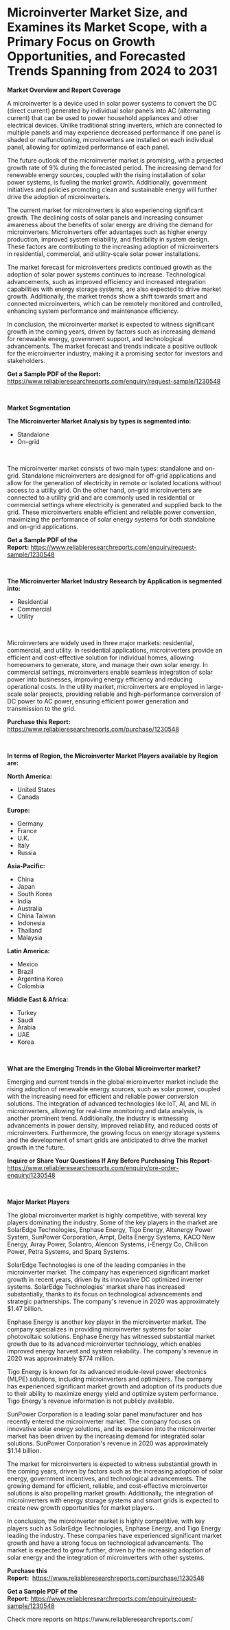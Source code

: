 <p><h1>Microinverter Market Size, and Examines its Market Scope, with a Primary Focus on Growth Opportunities, and Forecasted Trends Spanning from 2024 to 2031</h1></p><p><strong>Market Overview and Report Coverage</strong></p>
<p><p>A microinverter is a device used in solar power systems to convert the DC (direct current) generated by individual solar panels into AC (alternating current) that can be used to power household appliances and other electrical devices. Unlike traditional string inverters, which are connected to multiple panels and may experience decreased performance if one panel is shaded or malfunctioning, microinverters are installed on each individual panel, allowing for optimized performance of each panel.</p><p>The future outlook of the microinverter market is promising, with a projected growth rate of 9% during the forecasted period. The increasing demand for renewable energy sources, coupled with the rising installation of solar power systems, is fueling the market growth. Additionally, government initiatives and policies promoting clean and sustainable energy will further drive the adoption of microinverters.</p><p>The current market for microinverters is also experiencing significant growth. The declining costs of solar panels and increasing consumer awareness about the benefits of solar energy are driving the demand for microinverters. Microinverters offer advantages such as higher energy production, improved system reliability, and flexibility in system design. These factors are contributing to the increasing adoption of microinverters in residential, commercial, and utility-scale solar power installations.</p><p>The market forecast for microinverters predicts continued growth as the adoption of solar power systems continues to increase. Technological advancements, such as improved efficiency and increased integration capabilities with energy storage systems, are also expected to drive market growth. Additionally, the market trends show a shift towards smart and connected microinverters, which can be remotely monitored and controlled, enhancing system performance and maintenance efficiency.</p><p>In conclusion, the microinverter market is expected to witness significant growth in the coming years, driven by factors such as increasing demand for renewable energy, government support, and technological advancements. The market forecast and trends indicate a positive outlook for the microinverter industry, making it a promising sector for investors and stakeholders.</p></p>
<p><strong>Get a Sample PDF of the Report:</strong> <a href="https://www.reliableresearchreports.com/enquiry/request-sample/1230548">https://www.reliableresearchreports.com/enquiry/request-sample/1230548</a></p>
<p>&nbsp;</p>
<p><strong>Market Segmentation</strong></p>
<p><strong>The Microinverter Market Analysis by types is segmented into:</strong></p>
<p><ul><li>Standalone</li><li>On-grid</li></ul></p>
<p>&nbsp;</p>
<p><p>The microinverter market consists of two main types: standalone and on-grid. Standalone microinverters are designed for off-grid applications and allow for the generation of electricity in remote or isolated locations without access to a utility grid. On the other hand, on-grid microinverters are connected to a utility grid and are commonly used in residential or commercial settings where electricity is generated and supplied back to the grid. These microinverters enable efficient and reliable power conversion, maximizing the performance of solar energy systems for both standalone and on-grid applications.</p></p>
<p><strong>Get a Sample PDF of the Report:</strong>&nbsp;<a href="https://www.reliableresearchreports.com/enquiry/request-sample/1230548">https://www.reliableresearchreports.com/enquiry/request-sample/1230548</a></p>
<p>&nbsp;</p>
<p><strong>The Microinverter Market Industry Research by Application is segmented into:</strong></p>
<p><ul><li>Residential</li><li>Commercial</li><li>Utility</li></ul></p>
<p>&nbsp;</p>
<p><p>Microinverters are widely used in three major markets: residential, commercial, and utility. In residential applications, microinverters provide an efficient and cost-effective solution for individual homes, allowing homeowners to generate, store, and manage their own solar energy. In commercial settings, microinverters enable seamless integration of solar power into businesses, improving energy efficiency and reducing operational costs. In the utility market, microinverters are employed in large-scale solar projects, providing reliable and high-performance conversion of DC power to AC power, ensuring efficient power generation and transmission to the grid.</p></p>
<p><strong>Purchase this Report:</strong>&nbsp; <a href="https://www.reliableresearchreports.com/purchase/1230548">https://www.reliableresearchreports.com/purchase/1230548</a></p>
<p>&nbsp;</p>
<p><strong>In terms of Region, the Microinverter Market Players available by Region are:</strong></p>
<p>
    <p> <strong> North America: </strong>
        <ul>
            <li>United States</li>
            <li>Canada</li>
        </ul>
        </p> 
    <p> <strong> Europe: </strong>
        <ul>
            <li>Germany</li>
            <li>France</li>
            <li>U.K.</li>
            <li>Italy</li>
            <li>Russia</li>
        </ul>
        </p> 
    <p> <strong> Asia-Pacific: </strong>
        <ul>
            <li>China</li>
            <li>Japan</li>
            <li>South Korea</li>
            <li>India</li>
            <li>Australia</li>
            <li>China Taiwan</li>
            <li>Indonesia</li>
            <li>Thailand</li>
            <li>Malaysia</li>
        </ul>
        </p> 
    <p> <strong> Latin America: </strong>
        <ul>
            <li>Mexico</li>
            <li>Brazil</li>
            <li>Argentina Korea</li>
            <li>Colombia</li>
        </ul>
        </p> 
    <p> <strong> Middle East & Africa: </strong>
        <ul>
            <li>Turkey</li>
            <li>Saudi</li>
            <li>Arabia</li>
            <li>UAE</li>
            <li>Korea</li>
        </ul>
    </p>
    </p>
<p>&nbsp;</p>
<p><strong>What are the Emerging Trends in the Global Microinverter market?</strong></p>
<p><p>Emerging and current trends in the global microinverter market include the rising adoption of renewable energy sources, such as solar power, coupled with the increasing need for efficient and reliable power conversion solutions. The integration of advanced technologies like IoT, AI, and ML in microinverters, allowing for real-time monitoring and data analysis, is another prominent trend. Additionally, the industry is witnessing advancements in power density, improved reliability, and reduced costs of microinverters. Furthermore, the growing focus on energy storage systems and the development of smart grids are anticipated to drive the market growth in the future.</p></p>
<p><strong>Inquire or Share Your Questions If Any Before Purchasing This Report</strong>- <a href="https://www.reliableresearchreports.com/enquiry/pre-order-enquiry/1230548">https://www.reliableresearchreports.com/enquiry/pre-order-enquiry/1230548</a></p>
<p>&nbsp;</p>
<p><strong>Major Market Players</strong></p>
<p><p>The global microinverter market is highly competitive, with several key players dominating the industry. Some of the key players in the market are SolarEdge Technologies, Enphase Energy, Tigo Energy, Altenergy Power System, SunPower Corporation, Ampt, Delta Energy Systems, KACO New Energy, Array Power, Solantro, Alencon Systems, i-Energy Co, Chilicon Power, Petra Systems, and Sparq Systems.</p><p>SolarEdge Technologies is one of the leading companies in the microinverter market. The company has experienced significant market growth in recent years, driven by its innovative DC optimized inverter systems. SolarEdge Technologies' market share has increased substantially, thanks to its focus on technological advancements and strategic partnerships. The company's revenue in 2020 was approximately $1.47 billion.</p><p>Enphase Energy is another key player in the microinverter market. The company specializes in providing microinverter systems for solar photovoltaic solutions. Enphase Energy has witnessed substantial market growth due to its advanced microinverter technology, which enables improved energy harvest and system reliability. The company's revenue in 2020 was approximately $774 million.</p><p>Tigo Energy is known for its advanced module-level power electronics (MLPE) solutions, including microinverters and optimizers. The company has experienced significant market growth and adoption of its products due to their ability to maximize energy yield and optimize system performance. Tigo Energy's revenue information is not publicly available.</p><p>SunPower Corporation is a leading solar panel manufacturer and has recently entered the microinverter market. The company focuses on innovative solar energy solutions, and its expansion into the microinverter market has been driven by the increasing demand for integrated solar solutions. SunPower Corporation's revenue in 2020 was approximately $1.14 billion.</p><p>The market for microinverters is expected to witness substantial growth in the coming years, driven by factors such as the increasing adoption of solar energy, government incentives, and technological advancements. The growing demand for efficient, reliable, and cost-effective microinverter solutions is also propelling market growth. Additionally, the integration of microinverters with energy storage systems and smart grids is expected to create new growth opportunities for market players.</p><p>In conclusion, the microinverter market is highly competitive, with key players such as SolarEdge Technologies, Enphase Energy, and Tigo Energy leading the industry. These companies have experienced significant market growth and have a strong focus on technological advancements. The market is expected to grow further, driven by the increasing adoption of solar energy and the integration of microinverters with other systems.</p></p>
<p><strong>Purchase this Report:</strong>&nbsp;&nbsp;<a href="https://www.reliableresearchreports.com/purchase/1230548">https://www.reliableresearchreports.com/purchase/1230548</a></p>
<p></p>
<p><strong>Get a Sample PDF of the Report:</strong>&nbsp;<a href="https://www.reliableresearchreports.com/enquiry/request-sample/1230548">https://www.reliableresearchreports.com/enquiry/request-sample/1230548</a></p>
<p>Check more reports on https://www.reliableresearchreports.com/</p>